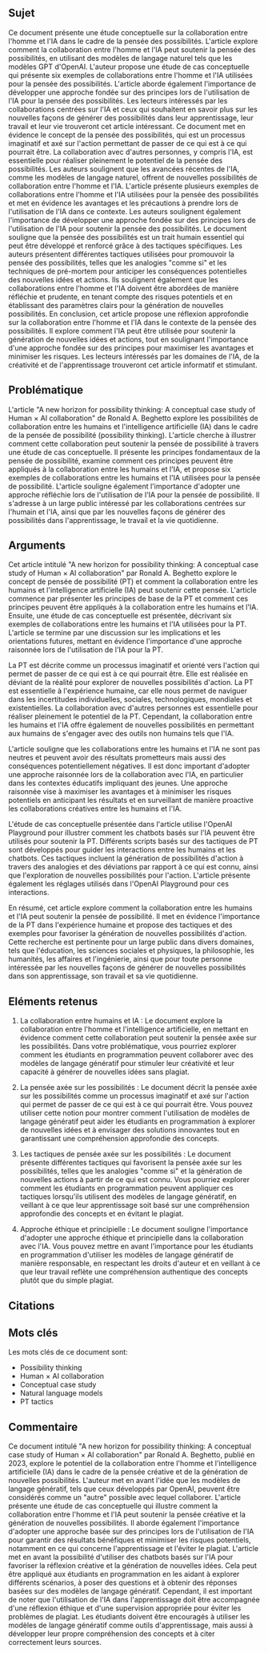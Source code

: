 ## Sujet
Ce document présente une étude conceptuelle sur la collaboration entre l'homme et l'IA dans le cadre de la pensée des possibilités. L'article explore comment la collaboration entre l'homme et l'IA peut soutenir la pensée des possibilités, en utilisant des modèles de langage naturel tels que les modèles GPT d'OpenAI. L'auteur propose une étude de cas conceptuelle qui présente six exemples de collaborations entre l'homme et l'IA utilisées pour la pensée des possibilités. L'article aborde également l'importance de développer une approche fondée sur des principes lors de l'utilisation de l'IA pour la pensée des possibilités. Les lecteurs intéressés par les collaborations centrées sur l'IA et ceux qui souhaitent en savoir plus sur les nouvelles façons de générer des possibilités dans leur apprentissage, leur travail et leur vie trouveront cet article intéressant.
Ce document met en évidence le concept de la pensée des possibilités, qui est un processus imaginatif et axé sur l'action permettant de passer de ce qui est à ce qui pourrait être. La collaboration avec d'autres personnes, y compris l'IA, est essentielle pour réaliser pleinement le potentiel de la pensée des possibilités. Les auteurs soulignent que les avancées récentes de l'IA, comme les modèles de langage naturel, offrent de nouvelles possibilités de collaboration entre l'homme et l'IA. L'article présente plusieurs exemples de collaborations entre l'homme et l'IA utilisées pour la pensée des possibilités et met en évidence les avantages et les précautions à prendre lors de l'utilisation de l'IA dans ce contexte. Les auteurs soulignent également l'importance de développer une approche fondée sur des principes lors de l'utilisation de l'IA pour soutenir la pensée des possibilités.
Le document souligne que la pensée des possibilités est un trait humain essentiel qui peut être développé et renforcé grâce à des tactiques spécifiques. Les auteurs présentent différentes tactiques utilisées pour promouvoir la pensée des possibilités, telles que les analogies "comme si" et les techniques de pré-mortem pour anticiper les conséquences potentielles des nouvelles idées et actions. Ils soulignent également que les collaborations entre l'homme et l'IA doivent être abordées de manière réfléchie et prudente, en tenant compte des risques potentiels et en établissant des paramètres clairs pour la génération de nouvelles possibilités.
En conclusion, cet article propose une réflexion approfondie sur la collaboration entre l'homme et l'IA dans le contexte de la pensée des possibilités. Il explore comment l'IA peut être utilisée pour soutenir la génération de nouvelles idées et actions, tout en soulignant l'importance d'une approche fondée sur des principes pour maximiser les avantages et minimiser les risques. Les lecteurs intéressés par les domaines de l'IA, de la créativité et de l'apprentissage trouveront cet article informatif et stimulant.
## Problématique
L'article "A new horizon for possibility thinking: A conceptual case study of Human × AI collaboration" de Ronald A. Beghetto explore les possibilités de collaboration entre les humains et l'intelligence artificielle (IA) dans le cadre de la pensée de possibilité (possibility thinking). L'article cherche à illustrer comment cette collaboration peut soutenir la pensée de possibilité à travers une étude de cas conceptuelle. Il présente les principes fondamentaux de la pensée de possibilité, examine comment ces principes peuvent être appliqués à la collaboration entre les humains et l'IA, et propose six exemples de collaborations entre les humains et l'IA utilisées pour la pensée de possibilité. L'article souligne également l'importance d'adopter une approche réfléchie lors de l'utilisation de l'IA pour la pensée de possibilité. Il s'adresse à un large public intéressé par les collaborations centrées sur l'humain et l'IA, ainsi que par les nouvelles façons de générer des possibilités dans l'apprentissage, le travail et la vie quotidienne.
## Arguments
Cet article intitulé "A new horizon for possibility thinking: A conceptual case study of Human × AI collaboration" par Ronald A. Beghetto explore le concept de pensée de possibilité (PT) et comment la collaboration entre les humains et l'intelligence artificielle (IA) peut soutenir cette pensée. L'article commence par présenter les principes de base de la PT et comment ces principes peuvent être appliqués à la collaboration entre les humains et l'IA. Ensuite, une étude de cas conceptuelle est présentée, décrivant six exemples de collaborations entre les humains et l'IA utilisées pour la PT. L'article se termine par une discussion sur les implications et les orientations futures, mettant en évidence l'importance d'une approche raisonnée lors de l'utilisation de l'IA pour la PT.

La PT est décrite comme un processus imaginatif et orienté vers l'action qui permet de passer de ce qui est à ce qui pourrait être. Elle est réalisée en déviant de la réalité pour explorer de nouvelles possibilités d'action. La PT est essentielle à l'expérience humaine, car elle nous permet de naviguer dans les incertitudes individuelles, sociales, technologiques, mondiales et existentielles. La collaboration avec d'autres personnes est essentielle pour réaliser pleinement le potentiel de la PT. Cependant, la collaboration entre les humains et l'IA offre également de nouvelles possibilités en permettant aux humains de s'engager avec des outils non humains tels que l'IA.

L'article souligne que les collaborations entre les humains et l'IA ne sont pas neutres et peuvent avoir des résultats prometteurs mais aussi des conséquences potentiellement négatives. Il est donc important d'adopter une approche raisonnée lors de la collaboration avec l'IA, en particulier dans les contextes éducatifs impliquant des jeunes. Une approche raisonnée vise à maximiser les avantages et à minimiser les risques potentiels en anticipant les résultats et en surveillant de manière proactive les collaborations créatives entre les humains et l'IA.

L'étude de cas conceptuelle présentée dans l'article utilise l'OpenAI Playground pour illustrer comment les chatbots basés sur l'IA peuvent être utilisés pour soutenir la PT. Différents scripts basés sur des tactiques de PT sont développés pour guider les interactions entre les humains et les chatbots. Ces tactiques incluent la génération de possibilités d'action à travers des analogies et des déviations par rapport à ce qui est connu, ainsi que l'exploration de nouvelles possibilités pour l'action. L'article présente également les réglages utilisés dans l'OpenAI Playground pour ces interactions.

En résumé, cet article explore comment la collaboration entre les humains et l'IA peut soutenir la pensée de possibilité. Il met en évidence l'importance de la PT dans l'expérience humaine et propose des tactiques et des exemples pour favoriser la génération de nouvelles possibilités d'action. Cette recherche est pertinente pour un large public dans divers domaines, tels que l'éducation, les sciences sociales et physiques, la philosophie, les humanités, les affaires et l'ingénierie, ainsi que pour toute personne intéressée par les nouvelles façons de générer de nouvelles possibilités dans son apprentissage, son travail et sa vie quotidienne.
## Eléments retenus 
1. La collaboration entre humains et IA : Le document explore la collaboration entre l'homme et l'intelligence artificielle, en mettant en évidence comment cette collaboration peut soutenir la pensée axée sur les possibilités. Dans votre problématique, vous pourriez explorer comment les étudiants en programmation peuvent collaborer avec des modèles de langage génératif pour stimuler leur créativité et leur capacité à générer de nouvelles idées sans plagiat.

2. La pensée axée sur les possibilités : Le document décrit la pensée axée sur les possibilités comme un processus imaginatif et axé sur l'action qui permet de passer de ce qui est à ce qui pourrait être. Vous pouvez utiliser cette notion pour montrer comment l'utilisation de modèles de langage génératif peut aider les étudiants en programmation à explorer de nouvelles idées et à envisager des solutions innovantes tout en garantissant une compréhension approfondie des concepts.

3. Les tactiques de pensée axée sur les possibilités : Le document présente différentes tactiques qui favorisent la pensée axée sur les possibilités, telles que les analogies "comme si" et la génération de nouvelles actions à partir de ce qui est connu. Vous pourriez explorer comment les étudiants en programmation peuvent appliquer ces tactiques lorsqu'ils utilisent des modèles de langage génératif, en veillant à ce que leur apprentissage soit basé sur une compréhension approfondie des concepts et en évitant le plagiat.

4. Approche éthique et principielle : Le document souligne l'importance d'adopter une approche éthique et principielle dans la collaboration avec l'IA. Vous pouvez mettre en avant l'importance pour les étudiants en programmation d'utiliser les modèles de langage génératif de manière responsable, en respectant les droits d'auteur et en veillant à ce que leur travail reflète une compréhension authentique des concepts plutôt que du simple plagiat.
## Citations

## Mots clés
Les mots clés de ce document sont:
- Possibility thinking
- Human × AI collaboration
- Conceptual case study
- Natural language models
- PT tactics
## Commentaire
Ce document intitulé "A new horizon for possibility thinking: A conceptual case study of Human × AI collaboration" par Ronald A. Beghetto, publié en 2023, explore le potentiel de la collaboration entre l'homme et l'intelligence artificielle (IA) dans le cadre de la pensée créative et de la génération de nouvelles possibilités. L'auteur met en avant l'idée que les modèles de langage génératif, tels que ceux développés par OpenAI, peuvent être considérés comme un "autre" possible avec lequel collaborer. L'article présente une étude de cas conceptuelle qui illustre comment la collaboration entre l'homme et l'IA peut soutenir la pensée créative et la génération de nouvelles possibilités. Il aborde également l'importance d'adopter une approche basée sur des principes lors de l'utilisation de l'IA pour garantir des résultats bénéfiques et minimiser les risques potentiels, notamment en ce qui concerne l'apprentissage et l'éviter le plagiat. L'article met en avant la possibilité d'utiliser des chatbots basés sur l'IA pour favoriser la réflexion créative et la génération de nouvelles idées. Cela peut être appliqué aux étudiants en programmation en les aidant à explorer différents scénarios, à poser des questions et à obtenir des réponses basées sur des modèles de langage génératif. Cependant, il est important de noter que l'utilisation de l'IA dans l'apprentissage doit être accompagnée d'une réflexion éthique et d'une supervision appropriée pour éviter les problèmes de plagiat. Les étudiants doivent être encouragés à utiliser les modèles de langage génératif comme outils d'apprentissage, mais aussi à développer leur propre compréhension des concepts et à citer correctement leurs sources.